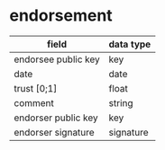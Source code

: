 # endorsement

| field               | data type  |
| ------------------- | ---------- |
| endorsee public key | key        |
| date                | date       |
| trust [0;1]         | float      | 
| comment             | string     |
| endorser public key | key        |
| endorser signature  | signature  |
